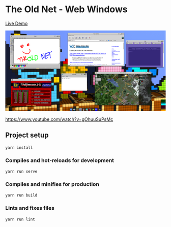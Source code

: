 # The Old Net - Web Windows

[Live Demo](https://theoldnet.com/desktop)

![](https://raw.githubusercontent.com/TheOldNet/web-windows/main/public/screenshot.png)

https://www.youtube.com/watch?v=gOhuuSuPsMc

## Project setup
```
yarn install
```

### Compiles and hot-reloads for development
```
yarn run serve
```

### Compiles and minifies for production
```
yarn run build
```

### Lints and fixes files
```
yarn run lint
```
